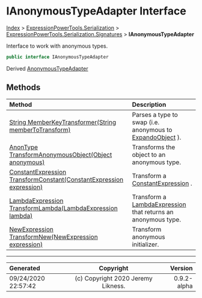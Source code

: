 ﻿# IAnonymousTypeAdapter Interface

[Index](../index.md) > [ExpressionPowerTools.Serialization](ExpressionPowerTools.Serialization.a.md) > [ExpressionPowerTools.Serialization.Signatures](ExpressionPowerTools.Serialization.Signatures.n.md) > **IAnonymousTypeAdapter**

Interface to work with anonymous types.

```csharp
public interface IAnonymousTypeAdapter
```

Derived  [AnonymousTypeAdapter](ExpressionPowerTools.Serialization.Serializers.AnonymousTypeAdapter.cs.md) 

## Methods

| Method | Description |
| :-- | :-- |
| [String MemberKeyTransformer(String memberToTransform)](ExpressionPowerTools.Serialization.Signatures.IAnonymousTypeAdapter.MemberKeyTransformer.m.md) | Parses a type to swap (i.e. anonymous to [ExpandoObject](https://docs.microsoft.com/dotnet/api/system.dynamic.expandoobject) ). |
| [AnonType TransformAnonymousObject(Object anonymous)](ExpressionPowerTools.Serialization.Signatures.IAnonymousTypeAdapter.TransformAnonymousObject.m.md) | Transforms the object to an anonymous type. |
| [ConstantExpression TransformConstant(ConstantExpression expression)](ExpressionPowerTools.Serialization.Signatures.IAnonymousTypeAdapter.TransformConstant.m.md) | Transform a [ConstantExpression](https://docs.microsoft.com/dotnet/api/system.linq.expressions.constantexpression) . |
| [LambdaExpression TransformLambda(LambdaExpression lambda)](ExpressionPowerTools.Serialization.Signatures.IAnonymousTypeAdapter.TransformLambda.m.md) | Transform a [LambdaExpression](https://docs.microsoft.com/dotnet/api/system.linq.expressions.lambdaexpression) that returns an anonymous type. |
| [NewExpression TransformNew(NewExpression expression)](ExpressionPowerTools.Serialization.Signatures.IAnonymousTypeAdapter.TransformNew.m.md) | Transform anonymous initializer. |

---

| Generated | Copyright | Version |
| :-- | :-: | --: |
| 09/24/2020 22:57:42 | (c) Copyright 2020 Jeremy Likness. | 0.9.2-alpha |
